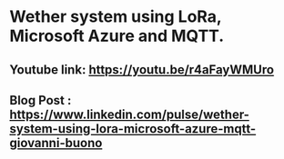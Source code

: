 # Wether system using LoRa, Microsoft Azure and MQTT.


## Youtube link: https://youtu.be/r4aFayWMUro


## Blog Post : https://www.linkedin.com/pulse/wether-system-using-lora-microsoft-azure-mqtt-giovanni-buono
